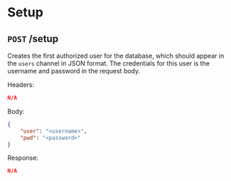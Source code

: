# Setup

## ``POST`` /setup

Creates the first authorized user for the database, which should appear in the `users` channel in JSON format. The credentials for this user is the username and password in the request body.

Headers:

```json
N/A
```

Body:

```json
{
    "user": "<username>",
    "pwd": "<password>"
}
```

Response:

```json
N/A
```
